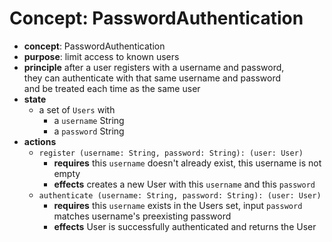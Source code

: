 # Concept: PasswordAuthentication

- **concept**: PasswordAuthentication
- **purpose**: limit access to known users
- **principle** after a user registers with a username and password, <br>they can authenticate with that same username and password <br>and be treated each time as the same user
- **state**
	- a set of `Users` with
		- a `username` String
		- a `password` String
- **actions**
	- `register (username: String, password: String): (user: User)`
		- **requires** this `username` doesn't already exist, this username is not empty
		- **effects** creates a new User with this `username` and this `password`
	- `authenticate (username: String, password: String): (user: User)`
		- **requires** this `username` exists in the Users set, input `password` matches username's preexisting password
		- **effects** User is successfully authenticated and returns the User
